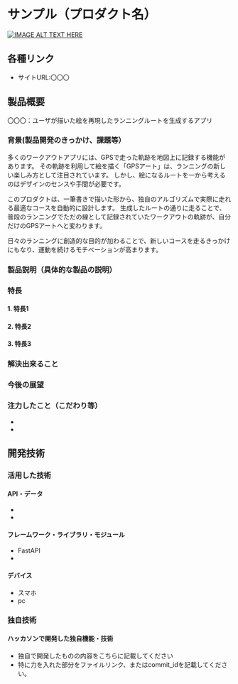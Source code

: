 # サンプル（プロダクト名）

[![IMAGE ALT TEXT HERE](https://jphacks.com/wp-content/uploads/2025/05/JPHACKS2025_ogp.jpg)](https://www.youtube.com/watch?v=lA9EluZugD8)

## 各種リンク
* サイトURL:〇〇〇

## 製品概要

〇〇〇：ユーザが描いた絵を再現したランニングルートを生成するアプリ

### 背景(製品開発のきっかけ、課題等）

多くのワークアウトアプリには、GPSで走った軌跡を地図上に記録する機能があります。
その軌跡を利用して絵を描く「GPSアート」は、ランニングの新しい楽しみ方として注目されています。
しかし、絵になるルートを一から考えるのはデザインのセンスや手間が必要です。

このプロダクトは、一筆書きで描いた形から、独自のアルゴリズムで実際に走れる最適なコースを自動的に設計します。
生成したルートの通りに走ることで、普段のランニングでただの線として記録されていたワークアウトの軌跡が、自分だけのGPSアートへと変わります。

日々のランニングに創造的な目的が加わることで、新しいコースを走るきっかけにもなり、運動を続けるモチベーションが高まります。

### 製品説明（具体的な製品の説明）
### 特長
#### 1. 特長1
#### 2. 特長2
#### 3. 特長3

### 解決出来ること
### 今後の展望
### 注力したこと（こだわり等）
* 
* 

## 開発技術
### 活用した技術
#### API・データ
* 
* 

#### フレームワーク・ライブラリ・モジュール
* FastAPI
* 

#### デバイス
* スマホ
* pc

### 独自技術
#### ハッカソンで開発した独自機能・技術
* 独自で開発したものの内容をこちらに記載してください
* 特に力を入れた部分をファイルリンク、またはcommit_idを記載してください。
